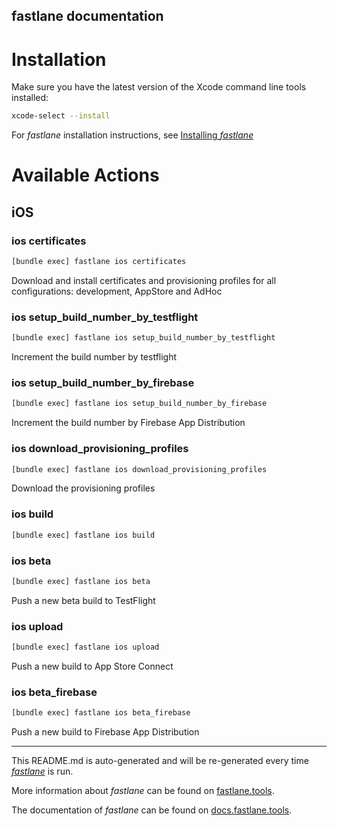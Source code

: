 fastlane documentation
----

# Installation

Make sure you have the latest version of the Xcode command line tools installed:

```sh
xcode-select --install
```

For _fastlane_ installation instructions, see [Installing _fastlane_](https://docs.fastlane.tools/#installing-fastlane)

# Available Actions

## iOS

### ios certificates

```sh
[bundle exec] fastlane ios certificates
```

Download and install certificates and provisioning profiles for all configurations: development, AppStore and AdHoc

### ios setup_build_number_by_testflight

```sh
[bundle exec] fastlane ios setup_build_number_by_testflight
```

Increment the build number by testflight

### ios setup_build_number_by_firebase

```sh
[bundle exec] fastlane ios setup_build_number_by_firebase
```

Increment the build number by Firebase App Distribution

### ios download_provisioning_profiles

```sh
[bundle exec] fastlane ios download_provisioning_profiles
```

Download the provisioning profiles

### ios build

```sh
[bundle exec] fastlane ios build
```



### ios beta

```sh
[bundle exec] fastlane ios beta
```

Push a new beta build to TestFlight

### ios upload

```sh
[bundle exec] fastlane ios upload
```

Push a new build to App Store Connect

### ios beta_firebase

```sh
[bundle exec] fastlane ios beta_firebase
```

Push a new build to Firebase App Distribution

----

This README.md is auto-generated and will be re-generated every time [_fastlane_](https://fastlane.tools) is run.

More information about _fastlane_ can be found on [fastlane.tools](https://fastlane.tools).

The documentation of _fastlane_ can be found on [docs.fastlane.tools](https://docs.fastlane.tools).
